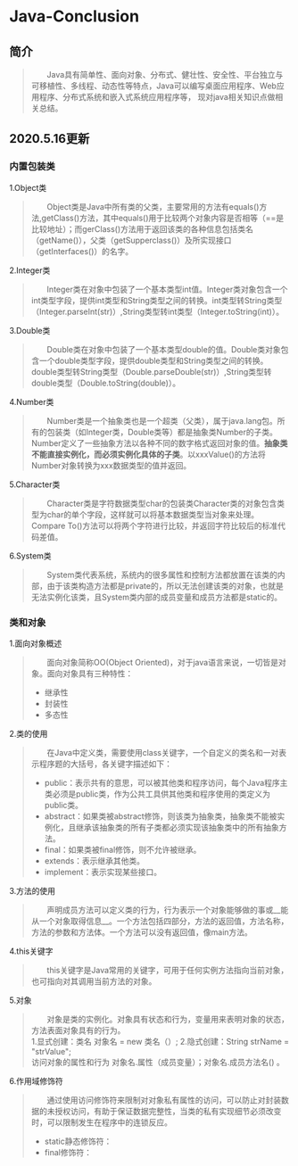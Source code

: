 # Java-Conclusion  

简介
----
>&#160; &#160; &#160; &#160;Java具有简单性、面向对象、分布式、健壮性、安全性、平台独立与可移植性、多线程、动态性等特点，Java可以编写桌面应用程序、Web应用程序、分布式系统和嵌入式系统应用程序等， 现对java相关知识点做相关总结。
    
2020.5.16更新
------

### 内置包装类    
1.Object类  
>&#160; &#160; &#160; &#160;Object类是Java中所有类的父类，主要常用的方法有equals()方法,getClass()方法，其中equals()用于比较两个对象内容是否相等（==是比较地址）；而gerClass()方法用于返回该类的各种信息包括类名（getName()），父类（getSupperclass()）及所实现接口（getInterfaces()）的名字。  

2.Integer类  
>&#160; &#160; &#160; &#160;Integer类在对象中包装了一个基本类型int值。Integer类对象包含一个int类型字段，提供int类型和String类型之间的转换。int类型转String类型（Integer.parseInt(str)）,String类型转int类型（Integer.toString(int)）。  

3.Double类
>&#160; &#160; &#160; &#160;Double类在对象中包装了一个基本类型double的值。Double类对象包含一个double类型字段，提供double类型和String类型之间的转换。double类型转String类型（Double.parseDouble(str)）,String类型转double类型（Double.toString(double)）。  

4.Number类
>&#160; &#160; &#160; &#160;Number类是一个抽象类也是一个超类（父类），属于java.lang包。所有的包装类（如Integer类，Double类等）都是抽象类Number的子类。Number定义了一些抽象方法以各种不同的数字格式返回对象的值。__抽象类不能直接实例化，而必须实例化具体的子类__。以xxxValue()的方法将Number对象转换为xxx数据类型的值并返回。

5.Character类
>&#160; &#160; &#160; &#160;Character类是字符数据类型char的包装类Character类的对象包含类型为char的单个字段，这样就可以将基本数据类型当对象来处理。Compare To()方法可以将两个字符进行比较，并返回字符比较后的标准代码差值。

6.System类
>&#160; &#160; &#160; &#160;System类代表系统，系统内的很多属性和控制方法都放置在该类的内部，由于该类构造方法都是private的，所以无法创建该类的对象，也就是无法实例化该类，且System类内部的成员变量和成员方法都是static的。


### 类和对象
1.面向对象概述  
>&#160; &#160; &#160; &#160;面向对象简称OO(Object Oriented)，对于java语言来说，一切皆是对象。面向对象具有三种特性：
>* 继承性
>* 封装性
>* 多态性

2.类的使用
>&#160; &#160; &#160; &#160;在Java中定义类，需要使用class关键字，一个自定义的类名和一对表示程序题的大括号，各关键字描述如下：
>* public：表示共有的意思，可以被其他类和程序访问，每个Java程序主类必须是public类，作为公共工具供其他类和程序使用的类定义为public类。
>* abstract：如果类被abstract修饰，则该类为抽象类，抽象类不能被实例化，且继承该抽象类的所有子类都必须实现该抽象类中的所有抽象方法。
>* final：如果类被final修饰，则不允许被继承。
>* extends：表示继承其他类。
>* implement：表示实现某些接口。

3.方法的使用
>&#160; &#160; &#160; &#160;声明成员方法可以定义类的行为，行为表示一个对象能够做的事或__能从一个对象取得信息__。一个方法包括四部分，方法的返回值，方法名称，方法的参数和方法体。一个方法可以没有返回值，像main方法。

4.this关键字
>&#160; &#160; &#160; &#160;this关键字是Java常用的关键字，可用于任何实例方法指向当前对象，也可指向对其调用当前方法的对象。

5.对象
>&#160; &#160; &#160; &#160;对象是类的实例化。对象具有状态和行为，变量用来表明对象的状态，方法表面对象具有的行为。  
1.显式创建：类名 对象名 = new 类名（）;
2.隐式创建：String strName = "strValue";  
访问对象的属性和行为 对象名.属性（成员变量）；对象名.成员方法名() 。

6.作用域修饰符
>&#160; &#160; &#160; &#160;通过使用访问修饰符来限制对对象私有属性的访问，可以防止对封装数据的未授权访问，有助于保证数据完整性，当类的私有实现细节必须改变时，可以限制发生在程序中的连锁反应。
>* static静态修饰符：    
>* final修饰符：

